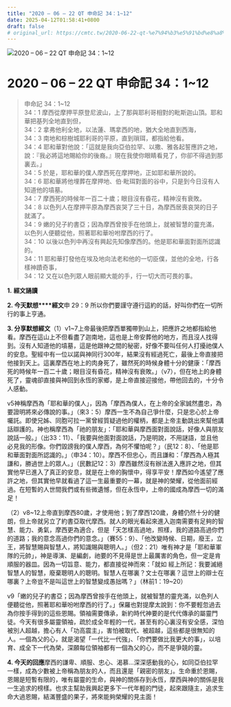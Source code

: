 ```yaml
---
title: "2020 – 06 – 22 QT 申命記 34：1~12"
date: 2025-04-12T01:58:41+0800
draft: false
# original_url: https://cmtc.tw/2020-06-22-qt-%e7%94%b3%e5%91%bd%e8%a8%98-34%ef%bc%9a112
---
```


![2020 – 06 – 22 QT 申命記 34：1\~12](/images/qt.jpg   "2020 – 06 – 22 QT 申命記 34：1\~12")

# 2020 – 06 – 22 QT 申命記 34：1\~12

> 申命記 34：1\~12  
> 34：1 摩西從摩押平原登尼波山，上了那與耶利哥相對的毗斯迦山頂。耶和華把基列全地直到但，  
> 34：2 拿弗他利全地，以法蓮、瑪拿西的地，猶大全地直到西海，  
> 34：3 南地和棕樹城耶利哥的平原，直到瑣珥，都指給他看。  
> 34：4 耶和華對他說：「這就是我向亞伯拉罕、以撒、雅各起誓應許之地，說：『我必將這地賜給你的後裔。』現在我使你眼睛看見了，你卻不得過到那裏去。」  
> 34：5 於是，耶和華的僕人摩西死在摩押地，正如耶和華所說的。  
> 34：6 耶和華將他埋葬在摩押地、伯‧毗珥對面的谷中，只是到今日沒有人知道他的墳墓。  
> 34：7 摩西死的時候年一百二十歲；眼目沒有昏花，精神沒有衰敗。  
> 34：8 以色列人在摩押平原為摩西哀哭了三十日，為摩西居喪哀哭的日子就滿了。  
> 34：9 嫩的兒子約書亞；因為摩西曾按手在他頭上，就被智慧的靈充滿，以色列人便聽從他，照著耶和華吩咐摩西的行了。  
> 34：10 以後以色列中再沒有興起先知像摩西的。他是耶和華面對面所認識的。  
> 34：11 耶和華打發他在埃及地向法老和他的一切臣僕，並他的全地，行各樣神蹟奇事，  
> 34：12 又在以色列眾人眼前顯大能的手，行一切大而可畏的事。

**1.** **經文誦讀**

**2. 今天默想****經文**申 29：9 所以你們要謹守遵行這約的話，好叫你們在一切所行的事上亨通。

**3. 分享默想經文**（1）v1\~7上帝最後把摩西單獨帶到山上，把應許之地都指給他看。摩西在這山上不但看盡了迦南地，這也是上帝安葬他的地方，而且沒人找得到。沒有人知道他的墳墓，這是他跟神之間的秘密，好像不要叫任何人打擾祂僕人的安息。聖經中有一位以諾與神同行300年，結果沒有經過死亡，最後上帝直接把他接到天上。這裏摩西在地上的肉身死了，雖然死的時候身體十分的健康：「摩西死的時候年一百二十歲；眼目沒有昏花，精神沒有衰敗。」（v7），但在地上的身體死了，靈魂卻直接與神回到永恆的家鄉，是上帝直接迎接他，帶他回去的，十分令人感動。

v5神稱摩西為「耶和華的僕人」，因為「摩西為僕人，在上帝的全家誠然盡忠，為要證明將來必傳說的事。」（來3：5）摩西一生不為自己爭什麼，只是忠心於上帝囑託。即使兄姊、同胞可拉一黨曾經質疑過他的權柄，都是上帝主動跳出來幫他講話辯護的。神也稱摩西為「祂的朋友」：「耶和華與摩西面對面說話，好像人與朋友說話一般。」（出33：11）、「我要與他面對面說話，乃是明說，不用謎語，並且他必見我的形像。你們毀謗我的僕人摩西，為何不懼怕呢？」（民12：8）、「他是耶和華面對面所認識的。」（申34：10）。摩西不但忠心，而且謙和：「摩西為人極其謙和，勝過世上的眾人。」（民數記12：3）摩西雖然沒有辦法進入應許之地，但其實他早已進入了真正的安息，就是在上帝的胸懷中，得享平安！摩西如今遙望了應許之地，但其實他早就看過了這一生最重要的一幕，就是神的榮耀，從他面前經過。在短暫的人世間我們或有些微遺憾，但在永恆中，上帝的國成為摩西一切的滿足！

（2）v8\~12上帝直到摩西80歲，才使用他；到了摩西120歲，身體仍然十分的健朗，但上帝就另立了約書亞取代摩西。就人的眼光看起來進入迦南需要有足夠的智慧、能力、勇氣，摩西更為適合，但是「天怎樣高過地，照樣，我的道路高過你們的道路；我的意念高過你們的意念。」（賽55：9）、「他改變時候、日期，廢王，立王，將智慧賜與智慧人，將知識賜與聰明人。」（但2：21）唯有神才是「耶和華軍隊的元帥」，神是導演、是編劇，祂要的不見得是世上最厲害的角色，但一定是肯順服的器皿。因為一切旨意、能力，都直接從神而來：「就如 經上所記：我要滅絕智慧人的智慧，廢棄聰明人的聰明。智慧人在哪裏？文士在哪裏？這世上的辯士在哪裏？上帝豈不是叫這世上的智慧變成愚拙嗎？」（林前1：19\~20）

v9「嫩的兒子約書亞；因為摩西曾按手在他頭上，就被智慧的靈充滿，以色列人便聽從他，照著耶和華吩咐摩西的行了。」保羅也對提摩太說到：你不要輕忽過去為你按手得到的這些恩賜。領袖需要傳承，新約時代神要的是代代傳承的屬靈門徒。今天有很多屬靈領袖，疏於成全年輕的一代，甚至有的心裏沒有安全感，深怕被別人超越，擔心有人「功高震主」，害怕被取代、被超越，這些都是很無知的人。一個為父的心，就是渴望「一代比一代強」、「你們要做比我更大的事」，以培育、成全下一代為榮，深願每位領袖都有一個為父的心，而不是爭競的靈。

**4. 今天的回應**摩西的謙卑、順服、忠心、渴慕…深深感動我的心，如同亞伯拉罕一樣，成為少數被上帝稱為朋友的人，而且還是「親密的朋友」。生命重於恩賜，恩賜是短暫有限的，唯有屬靈的生命，與神的關係存到永恆，摩西與神的關係是我一生追求的榜樣。也求主幫助我興起更多下一代年輕的門徒，起來跟隨主，追求生命大過恩賜，結滿豐盛的果子，將來能夠榮耀的見主面！
